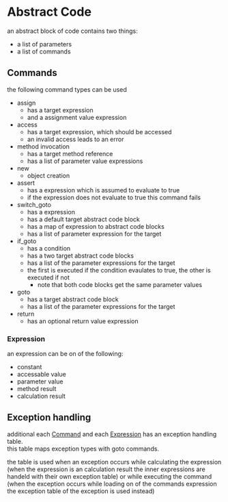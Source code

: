 # Abstract Code

an abstract block of code contains two things:
+ a list of parameters
+ a list of commands

## Commands

the following command types can be used
+ assign
    + has a target expression
    + and a assignment value expression
+ access
    + has a target expression, which should be accessed
    + an invalid access leads to an error
+ method invocation
    + has a target method reference
    + has a list of parameter value expressions
+ new
    + object creation
+ assert
    + has a expression which is assumed to evaluate to true
    + if the expression does not evaluate to true this command fails
+ switch_goto
    + has a expression
    + has a default target abstract code block
    + has a map of expression to abstract code blocks
    + has a list of parameter expression for the target
+ if_goto
    + has a condition
    + has a two target abstract code blocks
    + has a list of the parameter expressions for the target
    + the first is executed if the condition evaulates to true, the other is executed if not
        + note that both code blocks get the same parameter values
+ goto
    + has a target abstract code block
    + has a list of the parameter expressions for the target
+ return
    + has an optional return value expression

### Expression

an expression can be on of the following:
+ constant
+ accessable value
+ parameter value
+ method result
+ calculation result

## Exception handling

additional each [Command](#commands) and each [Expression](#expression) has an exception handling table.    
this table maps exception types with goto commands.

the table is used when an exception occurs while calculating the expression (when the expression is an calculation result the inner expressions are handeld with their own exception table) or while executing the command (when the exception occurs while loading on of the commands expression the exception table of the exception is used instead)
